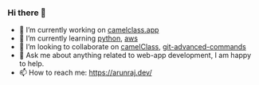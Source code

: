 ### Hi there 👋



- 🔭  I’m currently working on <a href="https://camelclass.app/" target="_blank">camelclass.app</a>
- 🌱  I’m currently learning <a href="https://www.python.org/" target="_blank">python</a>, <a href="https://aws.amazon.com/" target="_blank">aws</a>
- 👯  I’m looking to collaborate on <a href="https://github.com/camelClass/" target="_blank">camelClass</a>, <a href="https://github.com/ArunRaj6/git-advanced-commands" target="_blank">git-advanced-commands</a>
- 💬  Ask me about anything related to web-app development, I am happy to help.
- 📫  How to reach me: <a href="https://arunraj.dev/" target="_blank">https://arunraj.dev/</a>
